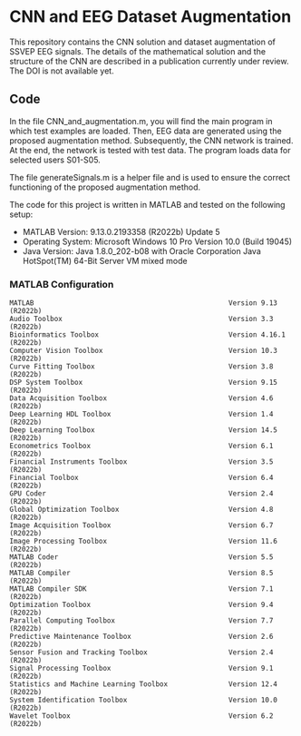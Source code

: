 # CNN and EEG Dataset Augmentation

This repository contains the CNN solution and dataset augmentation of SSVEP EEG signals.
The details of the mathematical solution and the structure of the CNN are described in a publication currently under review. 
The DOI is not available yet.

## Code

In the file CNN_and_augmentation.m, you will find the main program in which test examples are loaded. Then, EEG data are generated using the proposed augmentation method. Subsequently, the CNN network is trained. At the end, the network is tested with test data. The program loads data for selected users S01-S05.

The file generateSignals.m is a helper file and is used to ensure the correct functioning of the proposed augmentation method.

The code for this project is written in MATLAB and tested on the following setup:

- MATLAB Version: 9.13.0.2193358 (R2022b) Update 5
- Operating System: Microsoft Windows 10 Pro Version 10.0 (Build 19045)
- Java Version: Java 1.8.0_202-b08 with Oracle Corporation Java HotSpot(TM) 64-Bit Server VM mixed mode

### MATLAB Configuration

```
MATLAB                                                Version 9.13        (R2022b)
Audio Toolbox                                         Version 3.3         (R2022b)
Bioinformatics Toolbox                                Version 4.16.1      (R2022b)
Computer Vision Toolbox                               Version 10.3        (R2022b)
Curve Fitting Toolbox                                 Version 3.8         (R2022b)
DSP System Toolbox                                    Version 9.15        (R2022b)
Data Acquisition Toolbox                              Version 4.6         (R2022b)
Deep Learning HDL Toolbox                             Version 1.4         (R2022b)
Deep Learning Toolbox                                 Version 14.5        (R2022b)
Econometrics Toolbox                                  Version 6.1         (R2022b)
Financial Instruments Toolbox                         Version 3.5         (R2022b)
Financial Toolbox                                     Version 6.4         (R2022b)
GPU Coder                                             Version 2.4         (R2022b)
Global Optimization Toolbox                           Version 4.8         (R2022b)
Image Acquisition Toolbox                             Version 6.7         (R2022b)
Image Processing Toolbox                              Version 11.6        (R2022b)
MATLAB Coder                                          Version 5.5         (R2022b)
MATLAB Compiler                                       Version 8.5         (R2022b)
MATLAB Compiler SDK                                   Version 7.1         (R2022b)
Optimization Toolbox                                  Version 9.4         (R2022b)
Parallel Computing Toolbox                            Version 7.7         (R2022b)
Predictive Maintenance Toolbox                        Version 2.6         (R2022b)
Sensor Fusion and Tracking Toolbox                    Version 2.4         (R2022b)
Signal Processing Toolbox                             Version 9.1         (R2022b)
Statistics and Machine Learning Toolbox               Version 12.4        (R2022b)
System Identification Toolbox                         Version 10.0        (R2022b)
Wavelet Toolbox                                       Version 6.2         (R2022b)
```




